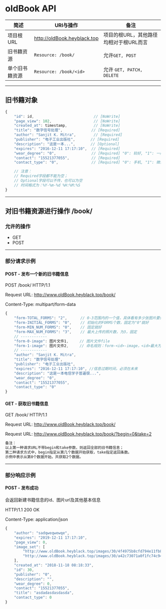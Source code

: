 # oldBook API

|简述|URI与操作|备注|
|-|-|-|
|项目根URL|http://oldBook.heyblack.top|项目的根URL，其他路径均相对于根URL而言|
|旧书籍资源|`Resource: /book/`|允许`GET, POST`|
|单个旧书籍资源|`Resource: /book/<id>`|允许 `GET, PATCH, DELETE`|

---
## 旧书籍对象
```js
{
    "id": id,                           // [NoWrite]
    "page_view": 102,                   // [NoWrite]
    "created_at": timestamp,            // [NoWrite]
    "title": "数字信号处理",             // [Required]
    "author": "Sanjit K. Mitra",        // [Required]
    "publisher": "电子工业出版社",       // [Required]
    "description": "这是一本...",       // [Optional]
    "expires": "2016-12-11 17:17:10",  // [Required]
    "wear_degree": "0",                // [Required] "0": 较好, "1": 一般, "2": 严重
    "contact": "15521377055",          // [Required]
    "contact_type": "0",               // [Required] "0": 手机, "1": 微信, "2": qq

    // 注意：
    // Required字段都不能为空；
    // Optional字段可以不传，也可以为空
    // 时间格式为：%Y-%m-%d %H:%M:%S
}
```

---

## 对旧书籍资源进行操作 /book/

### 允许的操作
* GET
* POST

---

### 部分请求示例
#### POST - 发布一个新的旧书籍信息
POST /book/ HTTP/1.1

Request URL: http://www.oldBook.heyblack.top/book/

Content-Type: multipart/form-data
```js
{
	"form-TOTAL_FORMS": "2",      // 0-3范围内的一个值，具体看有多少张图片要传；这里假设2张照片要传
	"form-INITIAL_FORMS": "0",    // 初始化的FORMS个数，固定为"0"就好
	"form-MIN_NUM_FORMS": "0",    // 固定就好
	"form-MAX_NUM_FORMS": "3",    // 最大上传的照片数，为3，固定
  	// ------------
  	"form-0-image": 图片文件1,     // 图片文件file
  	"form-1-image": 图片文件2,     // 命名规则：form-<id>-image，<id>最大为2
  	// ------------
	"author": "Sanjit K. Mitra",
	"title": "数字信号处理",
	"publisher": "电子工业出版社",
	"expires": "2016-12-11 17:17:10", //信息过期时间，必须在未来
	"description": "这是一本电信学子普遍很...",
	"wear_degree": "0",
	"contact": "15521377055",
	"contact_type": "0"
}
```

#### GET - 获取旧书籍信息
GET /book/ HTTP/1.1

Request URL: http://www.oldBook.heyblack.top/book/

Request URL: http://www.oldBook.heyblack.top/book/?begin=0&take=2
```js
备注：
以上第一种请求URL不带begin和take参数，则返回全部的旧书籍信息；
第二种请求方式中，begin指定从第几个数据开始获取，take指定返回条数。
示例中表示从第0个数据开始，共获取2个数据。
```
---

### 部分响应示例
#### POST - 发布成功
会返回新建书籍信息的id、图片url及其他基本信息

HTTP/1.1 200 OK

Content-Type: application/json
```js
{
    "author": "sadqweqwewqe",
    "expires": "2019-12-11 17:17:10",
    "page_view": 0,
    "image_set": [
        "http://www.oldBook.heyblack.top/images/30/4f4975b8cfd794e11fb8ff487e1199c1.jpg",
        "http://www.oldBook.heyblack.top/images/30/a42c73071a0f1fc74c9442d64d07450f.jpg"
    ],
    "created_at": "2018-11-18 08:18:33",
    "id": 30,
    "publisher": "0",
    "description": "",
    "wear_degree": 0,
    "contact": "15521377055",
    "title": "asdadasdasdasda",
    "contact_type": 0
}
